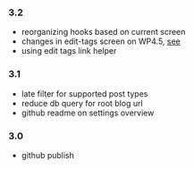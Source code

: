 ### 3.2
* reorganizing hooks based on current screen
* changes in edit-tags screen on WP4.5, [see](https://make.wordpress.org/core/2016/03/07/changes-to-the-term-edit-page-in-wordpress-4-5/)
* using edit tags link helper

### 3.1
* late filter for supported post types
* reduce db query for root blog url
* github readme on settings overview

### 3.0
* github publish
